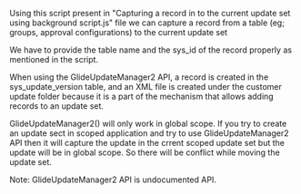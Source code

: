 Using this script present in "Capturing a record in to the current update set using background script.js" file we can capture a record from a table (eg; groups, approval configurations) to the current update set

We have to provide the table name and the sys_id of the record properly as mentioned in the script.

When using the GlideUpdateManager2 API, a record is created in the sys_update_version table, and an XML file is created under the customer update folder because it is a part of the mechanism that allows adding records to an update set.

GlideUpdateManager2() will only work in global scope. If you try to create an update sect in scoped application and try to use GlideUpdateManager2 API then it will capture the update in the crrent scoped update set but the update will be in global scope. So there will be conflict while moving the update set.

Note: GlideUpdateManager2 API is undocumented API.
